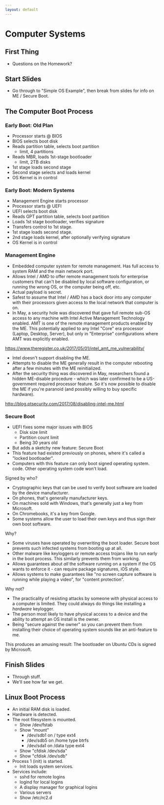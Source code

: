 ```yaml
---
layout: default
---
```


# Computer Systems

## First Thing

 - Questions on the Homework?

## Start Slides

 - Go through to "Simple OS Example", then break from slides for
   info on ME / Secure Boot.

## The Computer Boot Process

### Early Boot: Old Plan

 - Processor starts @ BIOS
 - BIOS selects boot disk
 - Reads partition table, selects boot partition
   - limit, 4 partitions
 - Reads MBR, loads 1st-stage bootloader
   - limit, 2TB disks
 - 1st stage loads second stage
 - Second stage selects and loads kernel
 - OS Kernel is in control

### Early Boot: Modern Systems

 - Management Engine starts processor
 - Processor starts @ UEFI
 - UEFI selects boot disk
 - Reads GPT partition table, selects boot partition
 - Loads 1st stage bootloader, verifies signature
 - Transfers control to 1st stage.
 - 1st stage loads second stage.
 - 2nd stage loads kernel, after optionally verifying signature
 - OS Kernel is in control

### Management Engine

 - Embedded computer system for remote management. Has full access to
   system RAM and the main network port.
 - Allows Intel / AMD to offer remote management tools for enterprise customers
   that can't be disabled by local software configuration, or running the wrong OS,
   or the computer being off, etc. 
 - Actual payload is secret.
 - Safest to assume that Intel / AMD has a back door into any computer with their
   processors given access to the local network that computer is on.
 - In May, a security hole was discovered that gave full remote sub-OS access to
   any machine with Intel Active Management Technology enabled. AMT is one of
   the remote management products enabled by the ME. This potentially applied to
   any Intel "Core" era processor (Laptop, Desktop, Server), but only in
   "Enterprise" configurations where AMT was explicitly enabled.
   
https://www.theregister.co.uk/2017/05/01/intel_amt_me_vulnerability/
   
 - Intel doesn't support disabling the ME.
 - Attempts to disable the ME generally result in the computer rebooting after
   a few minutes with the ME reinitialized.
 - After the security thing was discovered in May, researchers found a hidden
   ME-disable procedure - which was later confirmed to be a US-government required
   processor feature. So it's now possible to disable the ME if you're paranoid 
   (and possibly willing to buy specific hardware).

http://blog.ptsecurity.com/2017/08/disabling-intel-me.html

### Secure Boot

 - UEFI fixes some major issues with BIOS
   - Disk size limit
   - Partition count limit
   - Being 30 years old 
 - But adds a sketchy new feature: Secure Boot
 - This feature had existed previously on phones, where
   it's called a "locked bootloader".
 - Computers with this feature can only boot signed operating system.
   code. Other operating system code won't load.

Signed by who?

 - Cryptographic keys that can be used to verify boot software are
   loaded by the device manufacturer.
 - On phones, that's generally manufacturer keys.
 - On machines sold with Windows, that's generally just a key from Microsoft.
 - On Chromebooks, it's a key from Google.
 - Some systems allow the user to load their own keys and thus sign
   their own boot software.

Why?

 - Some viruses have operated by overwriting the boot loader. Secure boot
   prevents such infected systems from booting up at all.
 - Other malware like keyloggers or remote access trojans like to run
   early in the boot process. This similarly prevents them from working.
 - Allows guarantees about *all* the software running on a system if the
   OS wants to enforce it - can require package signatures, iOS style.
 - Allows systems to make guarantees like "no screen capture software
   is running while playing a video", for "content protection".

Why not?

 - The practicality of resisting attacks by someone with physical access
   to a computer is limited. They could always do things like installing
   a *hardware* keylogger.
 - The person most likely to have physical access to a device and the
   ability to attempt an OS install is the owner.
 - Being "secure against the owner" so you can prevent them from installing
   their choice of operating system sounds like an anti-feature to me.

This produces an amusing result: The bootloader on Ubuntu CDs is signed
by Microsoft.

## Finish Slides

 - Through stuff.
 - We'll see how far we get.

## Linux Boot Process

 - An initial RAM disk is loaded.
 - Hardware is detected.
 - The root filesystem is mounted.
   - Show /dev/fstab
   - Show "mount"
     - /dev/sdb1 on / type ext4
     - /dev/sdb5 on /home type btrfs
     - /dev/sda1 on /data type ext4
   - Show "cfdisk /dev/sda"
   - Show "cfdisk /dev/sdb"
 - Process 1 (init) is started.
   - Init loads system services.
 - Services include:
   - sshd for remote logins
   - logind for local logins
   - A display manager for graphical logins
   - Various servers
   - Show /etc/rc2.d


